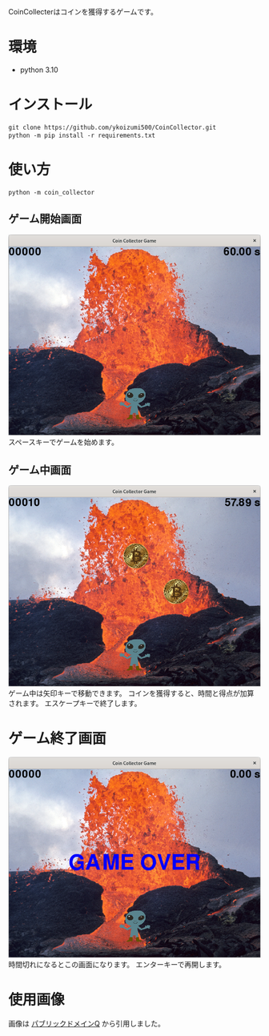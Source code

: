 CoinCollecterはコインを獲得するゲームです。

# 環境

- python 3.10

# インストール

```bash:インストール
git clone https://github.com/ykoizumi500/CoinCollector.git
python -m pip install -r requirements.txt
```

# 使い方

```bash:実行
python -m coin_collector
```

## ゲーム開始画面

![ゲーム開始画面](docs/start_screen.png)
スペースキーでゲームを始めます。

## ゲーム中画面

![ゲーム中画面](docs/play_screen.png)
ゲーム中は矢印キーで移動できます。
コインを獲得すると、時間と得点が加算されます。
エスケープキーで終了します。

# ゲーム終了画面

![ゲーム終了画面](docs/over_screen.png)
時間切れになるとこの画面になります。
エンターキーで再開します。

# 使用画像

画像は
[パブリックドメインQ](https://publicdomainq.net/)
から引用しました。
